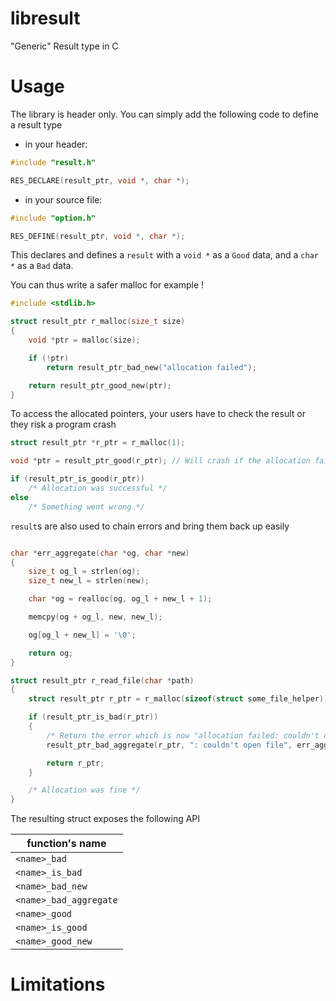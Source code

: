 # libresult

"Generic" Result type in C

# Usage

The library is header only. You can simply add the following code to define a result type

* in your header:
```c
#include "result.h"

RES_DECLARE(result_ptr, void *, char *);
```

* in your source file:
```c
#include "option.h"

RES_DEFINE(result_ptr, void *, char *);
```

This declares and defines a `result` with a `void *` as a `Good` data, and a `char *` as
a `Bad` data.

You can thus write a safer malloc for example !

```c
#include <stdlib.h>

struct result_ptr r_malloc(size_t size)
{
    void *ptr = malloc(size);

    if (!ptr)
        return result_ptr_bad_new("allocation failed");

    return result_ptr_good_new(ptr);
}
```

To access the allocated pointers, your users have to check the result or they risk a
program crash

```c
struct result_ptr *r_ptr = r_malloc(1);

void *ptr = result_ptr_good(r_ptr); // Will crash if the allocation failed !

if (result_ptr_is_good(r_ptr))
    /* Allocation was successful */
else
    /* Something went wrong */
```

`result`s are also used to chain errors and bring them back up easily

```c

char *err_aggregate(char *og, char *new)
{
    size_t og_l = strlen(og);
    size_t new_l = strlen(new);

    char *og = realloc(og, og_l + new_l + 1);

    memcpy(og + og_l, new, new_l);

    og[og_l + new_l] = '\0';

    return og;
}

struct result_ptr r_read_file(char *path)
{
    struct result_ptr r_ptr = r_malloc(sizeof(struct some_file_helper));

    if (result_ptr_is_bad(r_ptr))
    {
        /* Return the error which is now "allocation failed: couldn't open file" */
        result_ptr_bad_aggregate(r_ptr, ": couldn't open file", err_aggregate))

        return r_ptr;
    }

    /* Allocation was fine */
}

```

The resulting struct exposes the following API

|function's name|
|---|
|`<name>_bad`|
|`<name>_is_bad`|
|`<name>_bad_new`|
|`<name>_bad_aggregate`|
|`<name>_good`|
|`<name>_is_good`|
|`<name>_good_new`|

# Limitations

